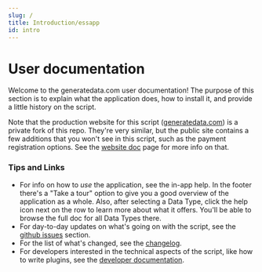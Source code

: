 ```yaml
---
slug: /
title: Introduction/essapp
id: intro
---
```


# User documentation

Welcome to the generatedata.com user documentation! The purpose of this section is to explain what the application does, 
how to install it, and provide a little history on the script.

Note that the production website for this script ([generatedata.com](https://generatedata.com)) is a private
fork of this repo. They're very similar, but the public site contains a few additions that you won't see in this script,
such as the payment registration options. See the [website doc](./about/website.md) page for more info on that.

### Tips and Links

- For info on how to *use* the application, see the in-app help. In the footer there's a "Take a tour" option to give
you a good overview of the application as a whole. Also, after selecting a Data Type, click the help icon next on the row
to learn more about what it offers. You'll be able to browse the full doc for all Data Types there.
- For day-to-day updates on what's going on with the script, see the [github issues](https://github.com/benkeen/generatedata/issues)
section.
- For the list of what's changed, see the [changelog](https://github.com/benkeen/generatedata/blob/master/CHANGELOG.md).
- For developers interested in the technical aspects of the script, like how to write plugins, 
see the [developer documentation](./developerdoc/intro).
